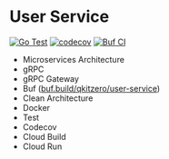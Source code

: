 # User Service

[![Go Test](https://github.com/qkitzero/user-service/actions/workflows/test.yml/badge.svg)](https://github.com/qkitzero/user-service/actions/workflows/test.yml)
[![codecov](https://codecov.io/gh/qkitzero/user-service/graph/badge.svg?token=ZON0LBP38L)](https://codecov.io/gh/qkitzero/user-service)
[![Buf CI](https://github.com/qkitzero/user-service/actions/workflows/buf-ci.yaml/badge.svg)](https://github.com/qkitzero/user-service/actions/workflows/buf-ci.yaml)

- Microservices Architecture
- gRPC
- gRPC Gateway
- Buf ([buf.build/qkitzero/user-service](https://buf.build/qkitzero/user-service))
- Clean Architecture
- Docker
- Test
- Codecov
- Cloud Build
- Cloud Run
